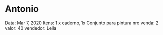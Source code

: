 # Antonio

Data: Mar 7, 2020
Itens: 1 x caderno, 1x Conjunto para pintura
nro venda: 2
valor: 40
vendedor: Leila